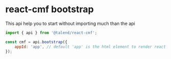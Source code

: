 # react-cmf bootstrap

This api help you to start without importing much than the api

```javascript
import { api } from '@talend/react-cmf';

const cmf = api.bootstrap({
    appId: 'app', // default 'app' is the html element to render react
});
```
